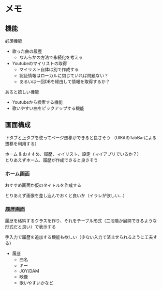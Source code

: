 # メモ

## 機能

必須機能
* 歌った曲の履歴
    * なんらかの方法で永続化を考える
* Youtubeのマイリストの取得
    * マイリスト自体は別で作成する
    * 認証情報はローカルに閉じていれば問題ない？
    * あるいは一回DBを経由して情報を取得するか？

あると嬉しい機能
* Youtubeから検索する機能
* 歌いやすい曲をピックアップする機能

## 画面構成

下タブと上タブを使ってページ遷移ができると良さそう
（UIKitのTabBarによる遷移を利用する）

ホーム & おすすめ、履歴、マイリスト、設定（マイアプリでいるか？）
\
とりあえずホーム、履歴が作成できると良さそう

### ホーム画面

おすすめ画面か仮のタイトルを作成する

とりあえず画像を差し込んでおくと良いか（イラレが欲しい...）

### 履歴画面

履歴を格納するクラスを作り、それをテーブル形式（二段階か展開できるような形式だと良い）で表示する

手入力で履歴を追加する機能も欲しい（少ない入力で済ませられるように工夫する）

* 履歴
    * 曲名
    * キー
    * JOY/DAM
    * 映像
    * 歌いやすいかなど